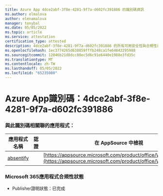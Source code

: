 ```yaml
---
title: Azure App 4dce2abf-3f8e-4281-9f7a-d602fc391886 的識別碼資訊
ms.author: elmalova
author: elenamalova
manager: tonybal
ms.date: 05/05/2022
ms.topic: article
ms.service: attestation
certification_type: attested
description: 4dce2abf-3f8e-4281-9f7a-d602fc391886 的所有可用安全性與合規性資訊。
ms.openlocfilehash: 1ec3774265d638859fffb248ca1fe64842295988
ms.sourcegitcommit: 12046b21d8dcc88ec5d6c91e6440e1988e3fd35c
ms.translationtype: MT
ms.contentlocale: zh-TW
ms.lasthandoff: 05/05/2022
ms.locfileid: "65235080"
---
```

# <a name="azure-app-id-4dce2abf-3f8e-4281-9f7a-d602fc391886"></a>Azure App識別碼：4dce2abf-3f8e-4281-9f7a-d602fc391886


### <a name="apps-associated-with-this-id"></a>與此識別碼相關聯的應用程式：
| **應用程式名稱** | **認證** | **在 AppSource 中檢視** |
|--------------|---------------|-----------------------|
| [absentify](../forward/WA200003833.md) |  | [https://appsource.microsoft.com/product/office/WA200003833](https://appsource.microsoft.com/product/office/WA200003833) |

### <a name="microsoft-365-app-compliance-status"></a>Microsoft 365應用程式合規性狀態
- Publisher證明狀態：已完成

